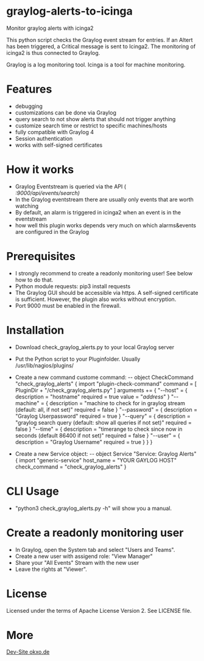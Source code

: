 # graylog-alerts-to-icinga
Monitor graylog alerts with icinga2

This python script checks the Graylog event stream for entries. If an Altert has been triggered, a Critical message is sent to Icinga2. 
The monitoring of icinga2 is thus connected to Graylog.

Graylog is a log monitoring tool.
Icinga is a tool for machine monitoring. 


# Features
- debugging
- customizations can be done via Graylog
- query search to not show alerts that should not trigger anything
- customize search time or restrict to specific machines/hosts
- fully compatible with Graylog 4
- Session authentication
- works with self-signed certificates

# How it works
- Graylog Eventstream is queried via the API (<address>:9000/api/events/search)
- In the Graylog eventstream there are usually only events that are worth watching
- By default, an alarm is triggered in icinga2 when an event is in the eventstream
- how well this plugin works depends very much on which alarms&events are configured in the Graylog

# Prerequisites
- I strongly recommend to create a readonly monitoring user! See below how to do that.
- Python module requests: pip3 install requests
- The Graylog GUI should be accessible via https. A self-signed certificate is sufficient. 
However, the plugin also works without encryption.
- Port 9000 must be enabled in the firewall. 

# Installation
- Download check_graylog_alerts.py to your local Graylog server
- Put the Python script to your Pluginfolder. Usually /usr/lib/nagios/plugins/
- Create a new command custome command:
-- object CheckCommand "check_graylog_alerts" {
    import "plugin-check-command"
    command = [ PluginDir + "/check_graylog_alerts.py" ]
    arguments += {
        "--host" = {
            description = "hostname"
            required = true
            value = "$address$"
        }
        "--machine" = {
            description = "machine to check for in graylog stream  (default: all, if not set)"
            required = false
        }
        "--password" = {
            description = "Graylog Userpassword"
            required = true
        }
        "--query" = {
            description = "graylog search query (default: show all queries if not set)"
            required = false
        }
        "--time" = {
            description = "timerange to check since now in seconds (default 86400 if not set)"
            required = false
        }
        "--user" = {
            description = "Graylog Username"
            required = true
        }
    }
}

- Create a new Service object:
-- object Service "Service: Graylog Alerts" {
   import               "generic-service"
   host_name =          "YOUR GAYLOG HOST"
   check_command =      "check_graylog_alerts"
}



# CLI Usage
- "python3 check_graylog_alerts.py -h" will show you a manual.


# Create a readonly monitoring user
- In Graylog, open the System tab and select "Users and Teams".
- Create a new user with assigend role: "View Manager"
- Share your "All Events" Stream with the new user
- Leave the rights at "Viewer".


# License
Licensed under the terms of Apache License Version 2. See LICENSE file.

# More
[Dev-Site okxo.de](https://okxo.de/show-graylog-alerts-in-icinga2/)